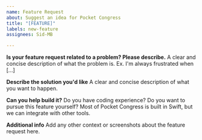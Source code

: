 ```yaml
---
name: Feature Request
about: Suggest an idea for Pocket Congress
title: "[FEATURE]"
labels: new-feature
assignees: Sid-MB

---
```


**Is your feature request related to a problem? Please describe.**
A clear and concise description of what the problem is. Ex. I'm always frustrated when [...]

**Describe the solution you'd like**
A clear and concise description of what you want to happen.

**Can you help build it?**
Do you have coding experience? Do you want to pursue this feature yourself? Most of Pocket Congress is built in Swift, but we can integrate with other tools. 

**Additional info**
Add any other context or screenshots about the feature request here.
